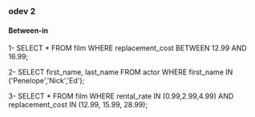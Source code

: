 ### odev 2  
#### Between-in
1- 
SELECT * FROM film
WHERE replacement_cost BETWEEN 12.99 AND 16.99;

2-
SELECT first_name, last_name FROM actor 
WHERE first_name IN ('Penelope','Nick','Ed');

3-
SELECT * FROM film
WHERE rental_rate IN (0.99,2.99,4.99) AND replacement_cost IN (12.99, 15.99, 28.99);




